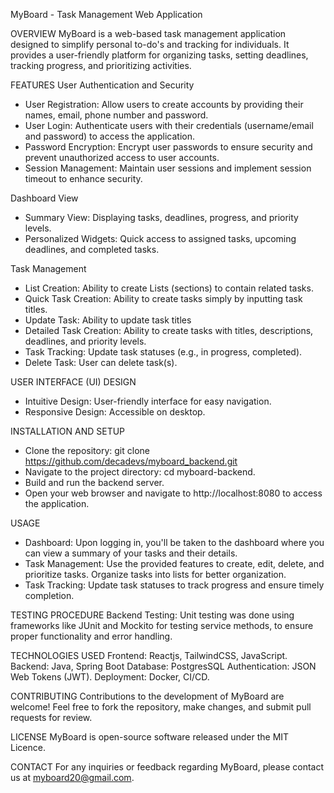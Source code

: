 MyBoard - Task Management Web Application

OVERVIEW
MyBoard is a web-based task management application designed to simplify personal to-do's and tracking for individuals. 
It provides a user-friendly platform for organizing tasks, setting deadlines, tracking progress, and prioritizing activities.

FEATURES
User Authentication and Security
- User Registration: Allow users to create accounts by providing their names, email, phone number and password.
- User Login: Authenticate users with their credentials (username/email and password) to access the application.
- Password Encryption: Encrypt user passwords to ensure security and prevent unauthorized access to user accounts.
- Session Management: Maintain user sessions and implement session timeout to enhance security.

Dashboard View
- Summary View: Displaying tasks, deadlines, progress, and priority levels.
- Personalized Widgets: Quick access to assigned tasks, upcoming deadlines, and completed tasks.

Task Management
- List Creation: Ability to create Lists (sections) to contain related tasks.
- Quick Task Creation: Ability to create tasks simply by inputting task titles.
- Update Task: Ability to update task titles
- Detailed Task Creation: Ability to create tasks with titles, descriptions, deadlines, and priority levels.
- Task Tracking: Update task statuses (e.g., in progress, completed).
- Delete Task: User can delete task(s).

USER INTERFACE (UI) DESIGN
- Intuitive Design: User-friendly interface for easy navigation.
- Responsive Design: Accessible on desktop.

INSTALLATION AND SETUP
- Clone the repository: git clone https://github.com/decadevs/myboard_backend.git
- Navigate to the project directory: cd myboard-backend.
- Build and run the backend server.
- Open your web browser and navigate to http://localhost:8080 to access the application.

USAGE
- Dashboard: Upon logging in, you'll be taken to the dashboard where you can view a summary of your tasks and their details.
- Task Management: Use the provided features to create, edit, delete, and prioritize tasks. 
Organize tasks into lists for better organization.
- Task Tracking: Update task statuses to track progress and ensure timely completion.

TESTING PROCEDURE
Backend Testing: Unit testing was done using frameworks like JUnit and Mockito for testing service methods, 
to ensure proper functionality and error handling.

TECHNOLOGIES USED
Frontend: Reactjs, TailwindCSS, JavaScript.
Backend: Java, Spring Boot
Database: PostgresSQL
Authentication: JSON Web Tokens (JWT).
Deployment: Docker, CI/CD.

CONTRIBUTING
Contributions to the development of MyBoard are welcome! Feel free to fork the repository, make changes, and submit pull requests for review.

LICENSE
MyBoard is open-source software released under the MIT Licence.

CONTACT
For any inquiries or feedback regarding MyBoard, please contact us at myboard20@gmail.com.